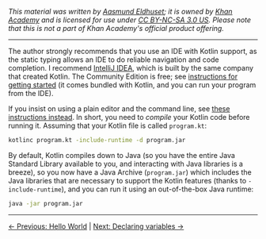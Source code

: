 _This material was written by [Aasmund Eldhuset](https://eldhuset.net/); it is owned by [Khan Academy](https://www.khanacademy.org/) and is licensed for use under [CC BY-NC-SA 3.0 US](https://creativecommons.org/licenses/by-nc-sa/3.0/us/). Please note that this is not a part of Khan Academy's official product offering._

---


The author strongly recommends that you use an IDE with Kotlin support, as the static typing allows an IDE to do reliable navigation and code completion. I recommend [IntelliJ IDEA](https://www.jetbrains.com/idea/), which is built by the same company that created Kotlin. The Community Edition is free; see [instructions for getting started](https://kotlinlang.org/docs/tutorials/getting-started.html) (it comes bundled with Kotlin, and you can run your program from the IDE).

If you insist on using a plain editor and the command line, see [these instructions instead](https://kotlinlang.org/docs/tutorials/command-line.html). In short, you need to _compile_ your Kotlin code before running it. Assuming that your Kotlin file is called `program.kt`:

```bash
kotlinc program.kt -include-runtime -d program.jar
```

By default, Kotlin compiles down to Java (so you have the entire Java Standard Library available to you, and interacting with Java libraries is a breeze), so you now have a Java Archive (`program.jar`) which includes the Java libraries that are necessary to support the Kotlin features (thanks to `-include-runtime`), and you can run it using an out-of-the-box Java runtime:

```bash
java -jar program.jar
```




---

[← Previous: Hello World](hello-world.html) | [Next: Declaring variables →](declaring-variables.html)
